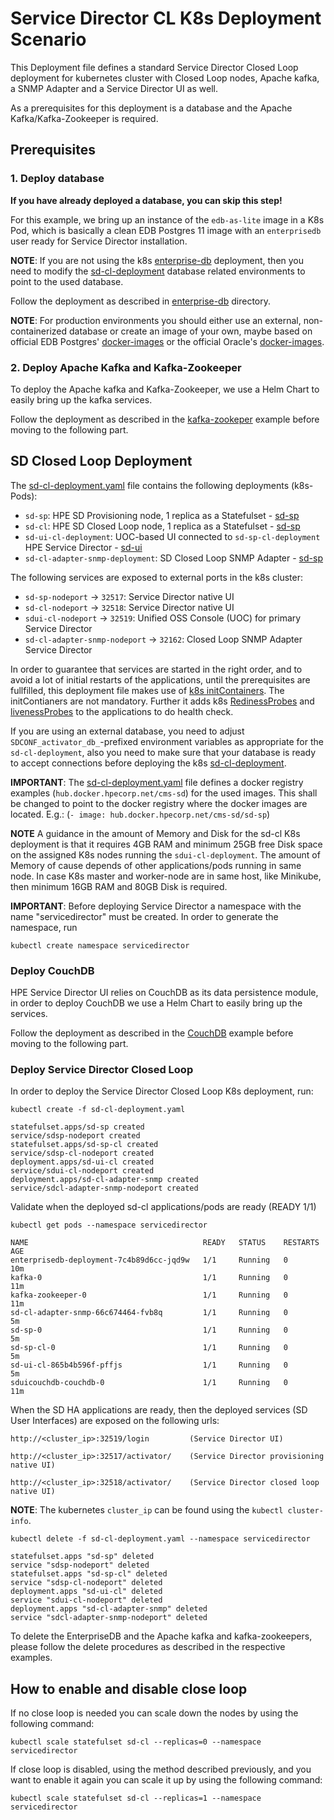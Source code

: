 # Service Director CL K8s Deployment Scenario

This Deployment file defines a standard Service Director Closed Loop deployment for kubernetes cluster with Closed Loop nodes, Apache kafka, a SNMP Adapter and a Service Director UI as well. 

As a prerequisites for this deployment is a database and the Apache Kafka/Kafka-Zookeeper is required.


## Prerequisites
### 1. Deploy database

**If you have already deployed a database, you can skip this step!**

For this example, we bring up an instance of the `edb-as-lite` image in a K8s Pod, which is basically a clean EDB Postgres 11 image with an `enterprisedb` user ready for Service Director installation.

**NOTE**: If you are not using the k8s [enterprise-db](../enterprise-db) deployment, then you need to modify the [sd-cl-deployment](sd-cl-deployment.yaml) database related environments to point to the used database.

Follow the deployment as described in [enterprise-db](../enterprise-db) directory. 

**NOTE**: For production environments you should either use an external, non-containerized database or create an image of your own, maybe based on official EDB Postgres' [docker-images](http://containers.enterprisedb.com) or the official Oracle's [docker-images](https://github.com/oracle/docker-images).


### 2. Deploy Apache Kafka and Kafka-Zookeeper
To deploy the Apache kafka and Kafka-Zookeeper, we use a Helm Chart to easily bring up the kafka services.

Follow the deployment as described in the [kafka-zookeper](../kafka-zookeeper) example before moving to the following part.


## SD Closed Loop Deployment

The [sd-cl-deployment.yaml](sd-cl-deployment.yaml) file contains the following deployments (k8s-Pods):

- `sd-sp`: HPE SD Provisioning node, 1 replica as a Statefulset - [sd-sp](/docker/images/sd-sp)
- `sd-cl`: HPE SD Closed Loop node, 1 replica as a Statefulset - [sd-sp](/docker/images/sd-sp)
- `sd-ui-cl-deployment`: UOC-based UI connected to `sd-sp-cl-deployment` HPE Service Director - [sd-ui](/docker/images/sd-ui)
- `sd-cl-adapter-snmp-deployment`: SD Closed Loop SNMP Adapter - [sd-sp](/docker/images/sd-sp)

The following services are exposed to external ports in the k8s cluster:
- `sd-sp-nodeport`              -> `32517`: Service Director native UI
- `sd-cl-nodeport`              -> `32518`: Service Director native UI
- `sdui-cl-nodeport`            -> `32519`: Unified OSS Console (UOC) for primary Service Director
- `sd-cl-adapter-snmp-nodeport` -> `32162`: Closed Loop SNMP Adapter Service Director

In order to guarantee that services are started in the right order, and to avoid a lot of initial restarts of the applications, until the prerequisites are fullfilled, this deployment file makes use of [k8s initContainers](https://kubernetes.io/docs/concepts/workloads/pods/init-containers/).
The initContianers are not mandatory. 
Further it adds k8s [RedinessProbes](https://kubernetes.io/docs/tasks/configure-pod-container/configure-liveness-readiness-probes/) and [livenessProbes](https://kubernetes.io/docs/tasks/configure-pod-container/configure-liveness-readiness-probes/) to the applications to do health check. 

If you are using an external database, you need to adjust `SDCONF_activator_db_`-prefixed environment variables as appropriate for the `sd-cl-deployment`, also you need to make sure that your database is ready to accept connections before deploying the k8s [sd-cl-deployment](sd-cl-deployment.yaml).

**IMPORTANT**: The [sd-cl-deployment.yaml](sd-cl-deployment.yaml) file defines a docker registry examples (`hub.docker.hpecorp.net/cms-sd`) for the used images. This shall be changed to point to the docker registry where the docker images are located. E.g.: (`- image: hub.docker.hpecorp.net/cms-sd/sd-sp`)

**NOTE** A guidance in the amount of Memory and Disk for the sd-cl K8s deployment is that it requires 4GB RAM and minimum 25GB free Disk space on the assigned K8s nodes running the `sdui-cl-deployment`. The amount of Memory of cause depends of other applications/pods running in same node. 
In case K8s master and worker-node are in same host, like Minikube, then minimum 16GB RAM and 80GB Disk is required.

**IMPORTANT**: Before deploying Service Director a namespace with the name "servicedirector" must be created. In order to generate the namespace, run

    kubectl create namespace servicedirector


### Deploy CouchDB

HPE Service Director UI relies on CouchDB as its data persistence module, in order to deploy CouchDB we use a Helm Chart to easily bring up the services.

Follow the deployment as described in the [CouchDB](../couchdb) example before moving to the following part.


### Deploy Service Director Closed Loop

In order to deploy the Service Director Closed Loop K8s deployment, run:

    kubectl create -f sd-cl-deployment.yaml

```
statefulset.apps/sd-sp created
service/sdsp-nodeport created
statefulset.apps/sd-sp-cl created
service/sdsp-cl-nodeport created
deployment.apps/sd-ui-cl created
service/sdui-cl-nodeport created
deployment.apps/sd-cl-adapter-snmp created
service/sdcl-adapter-snmp-nodeport created
```

Validate when the deployed sd-cl applications/pods are ready (READY 1/1)

    kubectl get pods --namespace servicedirector

```
NAME                                       READY   STATUS    RESTARTS   AGE
enterprisedb-deployment-7c4b89d6cc-jqd9w   1/1     Running   0          10m
kafka-0                                    1/1     Running   0          11m
kafka-zookeeper-0                          1/1     Running   0          11m
sd-cl-adapter-snmp-66c674464-fvb8q         1/1     Running   0          5m
sd-sp-0                                    1/1     Running   0          5m
sd-sp-cl-0                                 1/1     Running   0          5m
sd-ui-cl-865b4b596f-pffjs                  1/1     Running   0          5m
sduicouchdb-couchdb-0                      1/1     Running   0          11m
```

When the SD HA applications are ready, then the deployed services (SD User Interfaces) are exposed on the following urls:

    http://<cluster_ip>:32519/login         (Service Director UI)

    http://<cluster_ip>:32517/activator/    (Service Director provisioning native UI)

    http://<cluster_ip>:32518/activator/    (Service Director closed loop native UI)

**NOTE**: The kubernetes `cluster_ip` can be found using the `kubectl cluster-info`.

    kubectl delete -f sd-cl-deployment.yaml --namespace servicedirector

```
statefulset.apps "sd-sp" deleted
service "sdsp-nodeport" deleted
statefulset.apps "sd-sp-cl" deleted
service "sdsp-cl-nodeport" deleted
deployment.apps "sd-ui-cl" deleted
service "sdui-cl-nodeport" deleted
deployment.apps "sd-cl-adapter-snmp" deleted
service "sdcl-adapter-snmp-nodeport" deleted
```

To delete the EnterpriseDB and the Apache kafka and kafka-zookeepers, please follow the delete procedures as described in the respective examples.


## How to enable and disable close loop

If no close loop is needed you can scale down the nodes by using the following command:

    kubectl scale statefulset sd-cl --replicas=0 --namespace servicedirector

If close loop is disabled, using the method described previously, and you want to enable it again you can scale it up by using the following command:

    kubectl scale statefulset sd-cl --replicas=1 --namespace servicedirector
